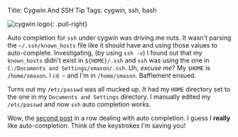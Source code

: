 Title: Cygwin And SSH Tip
Tags: cygwin, ssh, bash

![cygwin logo]({filename}/images/8.png){: .pull-right}

Auto completion for `ssh` under cygwin was driving me nuts. It wasn't
parsing the `~/.ssh/known_hosts` file like it should have and using
those values to auto-complete. Investigating, (by using `ssh -v`) I
found out that my `known_hosts` didn't exist in `${HOME}/.ssh` and `ssh`
was using the one in `C:/Documents and Settings/smason/.ssh`. Uh,
*excuse me*? My `$HOME` is `/home/smason`. I `cd ~` and I'm in
`/home/smason`. Bafflement ensued.

Turns out my `/etc/passwd` was all mucked up. It had my `HOME` directory
set to the one in my `Documents and Settings` directory. I manually
edited my `/etc/passwd` and now `ssh` auto completion works.

Wow, the [second post]({filename}/2007-06-12-bashrc-fun-with-subversion.markdown)
in a row dealing with auto completion. I guess I **really** like
auto-completion. Think of the keystrokes I'm saving you!

